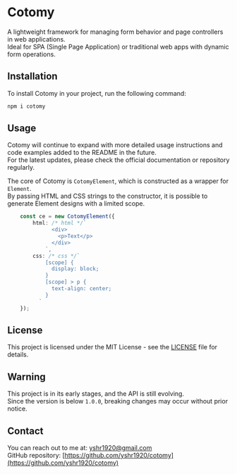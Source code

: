 # Cotomy

A lightweight framework for managing form behavior and page controllers in web applications.  
Ideal for SPA (Single Page Application) or traditional web apps with dynamic form operations.

## Installation

To install Cotomy in your project, run the following command:

```bash
npm i cotomy
```

## Usage

Cotomy will continue to expand with more detailed usage instructions and code examples added to the README in the future.  
For the latest updates, please check the official documentation or repository regularly.

The core of Cotomy is `CotomyElement`, which is constructed as a wrapper for `Element`.  
By passing HTML and CSS strings to the constructor, it is possible to generate Element designs with a limited scope.

```typescript
    const ce = new CotomyElement({
        html: /* html */`
              <div>
                <p>Text</p>
              </div>
            `,
        css: /* css */`
            [scope] {
              display: block;
            }
            [scope] > p {
              text-align: center;
            }
          `
    });
```

## License

This project is licensed under the MIT License - see the [LICENSE](LICENSE) file for details.

## Warning

This project is in its early stages, and the API is still evolving.  
Since the version is below `1.0.0`, breaking changes may occur without prior notice.

## Contact

You can reach out to me at: [yshr1920@gmail.com](mailto:yshr1920@gmail.com)  
GitHub repository: [https://github.com/yshr1920/cotomy](https://github.com/yshr1920/cotomy)
